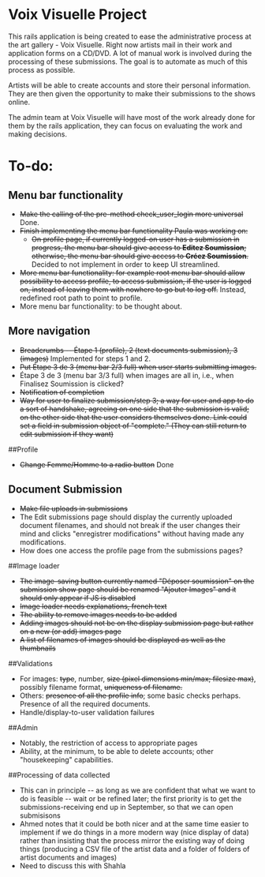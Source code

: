 # Voix Visuelle Project

This rails application is being created to ease the administrative process at the art gallery - Voix Visuelle. Right now artists mail in their work and application forms on a CD/DVD. A lot of manual work is involved during the processing of these submissions. The goal is to automate as much of this process as possible.

Artists will be able to create accounts and store their personal information. They are then given the opportunity to make their submissions to the shows online.

The admin team at Voix Visuelle will have most of the work already done for them by the rails application, they can focus on evaluating the work and making decisions.

# To-do:
## Menu bar functionality
* ~~Make the calling of the pre-method check_user_login more universal~~ Done.
* ~~Finish implementing the menu bar functionality Paula was working on:~~
	* ~~On profile page, if currently logged-on user has a submission in progress, the menu bar should give access to **Editez Soumission**; otherwise, the menu bar should give access to **Créez Soumission**.~~ Decided to not implement in order to keep UI streamlined.
* ~~More menu bar functionality: for example root menu bar should allow possibility to access profile, to access submission, if the user is logged on, instead of leaving them with nowhere to go but to log off.~~ Instead, redefined root path to point to profile.
* More menu bar functionality: to be thought about.

## More navigation
* ~~Breadcrumbs -- Étape 1 (profile), 2 (text documents submission), 3 (images)~~ Implemented for steps 1 and 2.
* ~~Put Étape 3 de 3 (menu bar 2/3 full) when user starts submitting images.~~
* Étape 3 de 3 (menu bar 3/3 full) when images are all in, i.e., when Finalisez Soumission is clicked?
* ~~Notification of completion~~
* ~~Way for user to finalize submission/step 3; a way for user and app to do a sort of handshake, agreeing on one side that the submission is valid; on the other side that the user considers themselves done. Link could set a field in submission object of "complete." (They can still return to edit submission if they want)~~

##Profile
* ~~Change Femme/Homme to a radio button~~ Done

## Document Submission
* ~~Make file uploads in submissions~~
* The Edit submissions page should display the currently uploaded document filenames, and should not break if the user changes their mind and clicks "enregistrer modifications" without having made any modifications.
* How does one access the profile page from the submissions pages?

##Image loader
* ~~The image-saving button currently named "Déposer soumission" on the submission show page should be renamed "Ajouter Images" and it should only appear if JS is disabled~~
* ~~Image loader needs explanations, french text~~
* ~~The ability to remove images needs to be added~~
* ~~Adding images should not be on the display submission page but rather on a new (or add) images page~~
* ~~A list of filenames of images should be displayed as well as the thumbnails~~

##Validations
* For images: ~~type~~, number, ~~size (pixel dimensions min/max; filesize max)~~, possibly filename format, ~~uniqueness of filename.~~
* Others: ~~presence of all the profile info~~; some basic checks perhaps. Presence of all the required documents.
* Handle/display-to-user validation failures

##Admin
* Notably, the restriction of access to appropriate pages
* Ability, at the minimum, to be able to delete accounts; other "housekeeping" capabilities.


##Processing of data collected
* This can in principle -- as long as we are confident that what we want to do is feasible -- wait or be refined later; the first priority is to get the submissions-receiving end up in September, so that we can open submisisons
* Ahmed notes that it could be both nicer and at the same time easier to implement if we do things in a more modern way (nice display of data) rather than insisting that the process mirror the existing way of doing things (producing a CSV file of the artist data and a folder of folders of artist documents and images)
* Need to discuss this with Shahla